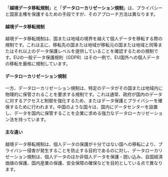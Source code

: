
「**越境データ移転規制**」と「**データローカリゼーション規制**」は、プライバシーと国家主権を保護するための手段ですが、そのアプローチ方法は異なります。

#### 越境データ移転規制

越境データ移転規制は、国または地域の境界を越えて個人データを移転する際の規制です。これは主に、移転先の国または地域が移転元の国または地域と同等またはそれ以上のデータ保護レベルを提供していることを確認するための規制です。EUの一般データ保護規則（GDPR）はその一例で、EU国外への個人データの移転を厳格に規制しています。

#### データローカリゼーション規制

一方、データローカリゼーション規制は、特定のデータがその国または地域内に物理的に保管されることを要求する規制です。これは通常、政府が国内のデータに対するアクセスと制御を強化するため、またはデータ保護とプライバシーを確保するために行われます。中国のような国々は、国内にデータセンターを設置し、データを国内に保管することを企業に求める強力なデータローカリゼーション法を持っています。

#### 主な違い

越境データ移転規制は、個人データの保護が十分ではない国への移転により、プライバシー侵害が発生することを防止する目的であるのに対し、データローカリゼーション規制は、個人データのほか非個人データを保護・囲い込み、自国経済価値の保護、国内産業の保護、安全保障の確保などを目的としている点で異なります。
